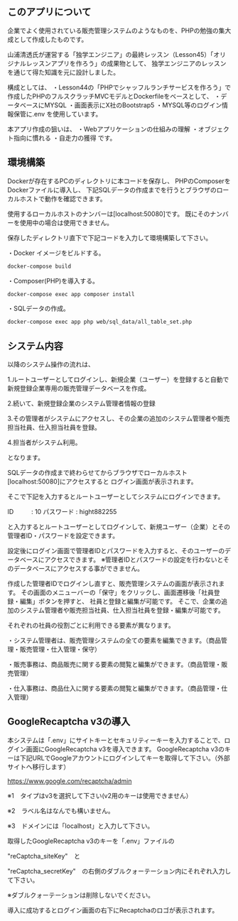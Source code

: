 ## このアプリについて

企業でよく使用されている販売管理システムのようなものを、PHPの勉強の集大成として作成したものです。

山浦清透氏が運営する「独学エンジニア」の最終レッスン（Lesson45）「オリジナルレッスンアプリを作ろう」の成果物として、
独学エンジニアのレッスンを通じて得た知識を元に設計しました。

構成としては、
・Lesson44の「PHPでシャッフルランチサービスを作ろう」で作成したPHPのフルスクラッチMVCモデルとDockerfileをベースとして、
・データベースにMYSQL
・画面表示にX社のBootstrap5
・MYSQL等のログイン情報保管に.env
を使用しています。

本アプリ作成の狙いは、
・Webアプリケーションの仕組みの理解
・オブジェクト指向に慣れる
・自走力の獲得
です。


## 環境構築

Dockerが存在するPCのディレクトリに本コードを保存し、
PHPのComposerをDockerファイルに導入し、
下記SQLデータの作成までを行うとブラウザのローカルホストで動作を確認できます。

使用するローカルホストのナンバーは[localhost:50080]です。
既にそのナンバーを使用中の場合は使用できません。


保存したディレクトリ直下で下記コードを入力して環境構築して下さい。

・Docker イメージをビルドする。
```bash
docker-compose build
```

・Composer(PHP)を導入する。
```bash
docker-compose exec app composer install
```

・SQLデータの作成。
```bash
docker-compose exec app php web/sql_data/all_table_set.php
```

## システム内容

以降のシステム操作の流れは、

1.ルートユーザーとしてログインし、新規企業（ユーザー）を登録すると自動で新規登録企業専用の販売管理データベースを作成。

2.続いて、新規登録企業のシステム管理者情報の登録

3.その管理者がシステムにアクセスし、その企業の追加のシステム管理者や販売担当社員、仕入担当社員を登録。

4.担当者がシステム利用。

となります。


SQLデータの作成まで終わらせてからブラウザでローカルホスト[localhost:50080]にアクセスすると
ログイン画面が表示されます。

そこで下記を入力するとルートユーザーとしてシステムにログインできます。

ID  　 　 : 10
パスワード : hight882255

と入力するとルートユーザーとしてログインして、新規ユーザー（企業）とその管理者ID・パスワードを設定できます。


設定後にログイン画面で管理者IDとパスワードを入力すると、そのユーザーのデータベースにアクセスできます。
※管理者IDとパスワードの設定を行わないとそのデータベースにアクセスする事ができません。


作成した管理者IDでログインし直すと、販売管理システムの画面が表示されます。
その画面のメニューバーの「保守」をクリックし、画面遷移後「社員登録・編集」ボタンを押すと、
社員と登録と編集が可能です。
そこで、企業の追加のシステム管理者や販売担当社員、仕入担当社員を登録・編集が可能です。


それぞれの社員の役割ごとに利用できる要素が異なります。

・システム管理者は、販売管理システムの全ての要素を編集できます。（商品管理・販売管理・仕入管理・保守）

・販売事務は、商品販売に関する要素の閲覧と編集ができます。（商品管理・販売管理）

・仕入事務は、商品仕入に関する要素の閲覧と編集ができます。（商品管理・仕入管理）




## GoogleRecaptcha v3の導入

本システムは「.env」にサイトキーとセキュリティーキーを入力することで、ログイン画面にGoogleRecaptcha v3を導入できます。
GoogleRecaptcha v3のキーは下記URLでGoogleアカウントにログインしてキーを取得して下さい。（外部サイトへ移行します）

https://www.google.com/recaptcha/admin

※1　タイプはv3を選択して下さい(v2用のキーは使用できません）

※2　ラベル名はなんでも構いません。

※3　ドメインには「localhost」と入力して下さい。


取得したGoogleRecaptcha v3のキーを「.env」ファイルの

"reCaptcha_siteKey"　と

"reCaptcha_secretKey"　の右側のダブルクォーテーション内にそれぞれ入力して下さい。

※ダブルクォーテーションは削除しないでください。

導入に成功するとログイン画面の右下にRecaptchaのロゴが表示されます。
